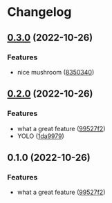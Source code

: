 # Changelog

## [0.3.0](https://github.com/staticaland/please-release-this/compare/mushroom-v0.2.0...mushroom-v0.3.0) (2022-10-26)


### Features

* nice mushroom ([8350340](https://github.com/staticaland/please-release-this/commit/8350340b72c504c5d426b5687e9ceaff17dc86b9))

## [0.2.0](https://github.com/staticaland/please-release-this/compare/mushroom-v0.1.0...mushroom-v0.2.0) (2022-10-26)


### Features

* what a great feature ([99527f2](https://github.com/staticaland/please-release-this/commit/99527f247cb6df5c468b9fb70101537311a11ef7))
* YOLO ([1da9979](https://github.com/staticaland/please-release-this/commit/1da99796e95fc8d4d39dd5115b15dadd98dc978c))

## 0.1.0 (2022-10-26)


### Features

* what a great feature ([99527f2](https://github.com/staticaland/please-release-this/commit/99527f247cb6df5c468b9fb70101537311a11ef7))

